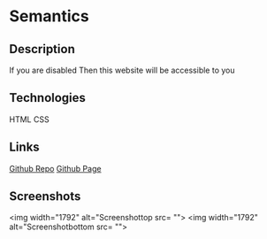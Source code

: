 # Semantics
## Description 
If you are disabled 
Then this website will be accessible to you

## Technologies 
HTML 
CSS 

## Links 
[Github Repo](https://github.com/RhettRoseman/green-tree)
[Github Page]()

## Screenshots 

<img width="1792" alt="Screenshottop src= "">
<img width="1792" alt="Screenshotbottom src= ""> 
